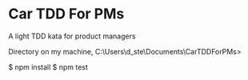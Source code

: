 # Car TDD For PMs
A light TDD kata for product managers

Directory on my machine, C:\Users\d_ste\Documents\CarTDDForPMs>

$ npm install
$ npm test
